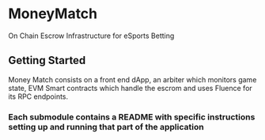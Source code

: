 # MoneyMatch
On Chain Escrow Infrastructure for eSports Betting

## Getting Started

Money Match consists on a front end dApp, an arbiter which monitors game state, EVM Smart contracts which handle the escrom and uses Fluence for its RPC endpoints.

### Each submodule contains a README with specific instructions setting up and running that part of the application